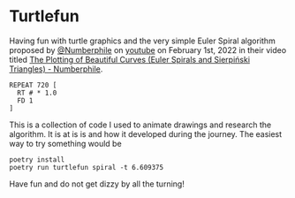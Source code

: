 # Turtlefun
Having fun with turtle graphics and the very simple Euler Spiral algorithm proposed by [@Numberphile](https://www.youtube.com/@numberphile "Numberphile Profile") on [youtube](https://www.youtube.com/ "Youtube") on February 1st, 2022 in their video titled [The Plotting of Beautiful Curves (Euler Spirals and Sierpiński Triangles) - Numberphile](https://www.youtube.com/watch?v=kMBj2fp52tA "The Plotting of Beautiful Curves").

```
REPEAT 720 [
  RT # * 1.0
  FD 1
]
```

This is a collection of code I used to animate drawings and research the algorithm. It is at is is and how it developed during the journey. The easiest way to try something would be

```
poetry install
poetry run turtlefun spiral -t 6.609375
```
Have fun and do not get dizzy by all the turning!
